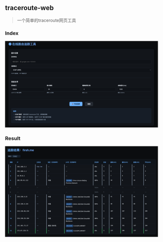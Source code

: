 ## traceroute-web

>一个简单的traceroute网页工具

### Index

![img.png](img.png)


### Result 

![img_1.png](img_1.png)